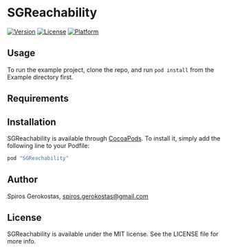 # SGReachability

[![Version](https://img.shields.io/cocoapods/v/SGReachability.svg?style=flat)](http://cocoapods.org/pods/SGReachability)
[![License](https://img.shields.io/cocoapods/l/SGReachability.svg?style=flat)](http://cocoapods.org/pods/SGReachability)
[![Platform](https://img.shields.io/cocoapods/p/SGReachability.svg?style=flat)](http://cocoapods.org/pods/SGReachability)

## Usage

To run the example project, clone the repo, and run `pod install` from the Example directory first.

## Requirements

## Installation

SGReachability is available through [CocoaPods](http://cocoapods.org). To install
it, simply add the following line to your Podfile:

```ruby
pod "SGReachability"
```

## Author

Spiros Gerokostas, spiros.gerokostas@gmail.com

## License

SGReachability is available under the MIT license. See the LICENSE file for more info.

